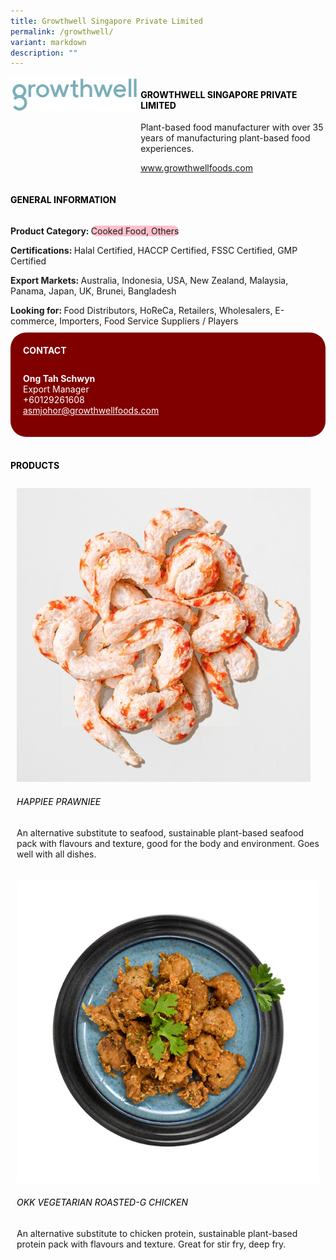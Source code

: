 ```yaml
---
title: Growthwell Singapore Private Limited
permalink: /growthwell/
variant: markdown
description: ""
---
```

<div class="flex-paragraph">
	<div style="display: flex; flex-wrap: wrap;" class="flex-container">
		<div style="flex: 1 1 40%; display: block;" class="card sgds">
			<img src="/images/Growthwell/growthwell_logo.jpg">
		</div>
		<div style="flex: 1 1 58%; display: block; margin-left: 3px" class="card-sgds">
			<h4 style="text-transform: uppercase; color: black;"><b>Growthwell Singapore Private Limited</b></h4>
			<p>Plant-based food manufacturer with over 35 years of manufacturing plant-based food experiences.</p>
			<p><a target="_blank" href="https://www.growthwellfoods.com">www.growthwellfoods.com</a></p>
		</div>
	</div>
</div>

<h4 style="text-transform: uppercase; color: black;">
	<b>General Information</b>
</h4>
<div style="display: flex; flex-wrap: wrap;" class="flex-container">
	<div style="flex: 1 1 65%; display: block; align-self: stretch" class="card sgds">
		<div class="flex-paragraph">
			<p>
				<b>Product Category: </b>
				<span style="background-color: pink; border-radius: 10px;">Cooked Food, Others</span>
			</p>
			<p>
				<b>Certifications: </b>Halal Certified, HACCP Certified, FSSC Certified, GMP Certified
			</p>
			<p>
				<b>Export Markets: </b>Australia, Indonesia, USA, New Zealand, Malaysia, Panama, Japan, UK, Brunei, Bangladesh
			</p>
			<p style="margin-bottom: 10px;">
				<b>Looking for: </b>Food Distributors, HoReCa, Retailers, Wholesalers, E-commerce, Importers, Food Service Suppliers / Players
			</p>
		</div>
	</div>
	<div style="flex: 1 1 35%; padding: 10px; display: block; background-color: maroon; border-radius: 25px; align-self: center;" class="card sgds">
		<h4 style="color: white; margin-top: 10px; margin-left: 10px;">CONTACT</h4>
		<div class="flex-paragraph">
			<p style="padding: 10px; color: white;">
				<b>Ong Tah Schwyn</b>
				<br>Export Manager<br>+60129261608<br>
				<a style="color: white;" href="mailto:asmjohor@growthwellfoods.com">asmjohor@growthwellfoods.com</a>
			</p>
		</div>
	</div>
</div>
<br>
<h4 style="text-transform: uppercase; color: black;">
	<b>Products</b>
</h4>
<div style="display: flex; flex-wrap: wrap;">
	<div style="flex: 1 1 47%; margin: 10px; display: block;" class="card sgds">
		<div style="display: block;" class="flex-image">
			<img src="/images/Growthwell/growthwell_product_01.jpg">
		</div>
		<div class="flex-paragraph">
			<h6 style="text-transform: uppercase; color: black;">Happiee Prawniee</h6>
			<p>An alternative substitute to seafood, sustainable plant-based seafood pack with flavours and texture, good for the body and environment. Goes well with all dishes.</p>
		</div>
	</div>
	<div style="flex: 1 1 47%; margin: 10px; display: block;" class="card sgds">
		<div style="display: block;" class="flex-image">
			<img src="/images/Growthwell/growthwell_product_02.jpg">
		</div>
		<div class="flex-paragraph">
			<h6 style="text-transform: uppercase; color: black;">OKK Vegetarian Roasted-G Chicken</h6>
			<p>An alternative substitute to chicken protein, sustainable plant-based protein pack with flavours and texture. Great for stir fry, deep fry.</p>
		</div>
	</div>
</div>